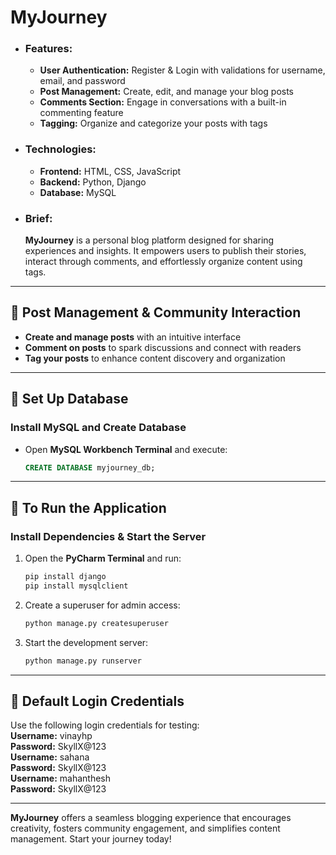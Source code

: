 # MyJourney

- ### **Features:**  
  - **User Authentication:** Register & Login with validations for username, email, and password  
  - **Post Management:** Create, edit, and manage your blog posts  
  - **Comments Section:** Engage in conversations with a built-in commenting feature  
  - **Tagging:** Organize and categorize your posts with tags  

- ### **Technologies:**  
  - **Frontend:** HTML, CSS, JavaScript  
  - **Backend:** Python, Django  
  - **Database:** MySQL  

- ### **Brief:**  
  **MyJourney** is a personal blog platform designed for sharing experiences and insights. It empowers users to publish their stories, interact through comments, and effortlessly organize content using tags.

---

## **📝 Post Management & Community Interaction**  
- **Create and manage posts** with an intuitive interface  
- **Comment on posts** to spark discussions and connect with readers  
- **Tag your posts** to enhance content discovery and organization

---

## **🔧 Set Up Database**  
### **Install MySQL and Create Database**  
- Open **MySQL Workbench Terminal** and execute:  

  ```sql
  CREATE DATABASE myjourney_db;
  ```

---

## **🚀 To Run the Application**  
### **Install Dependencies & Start the Server**  
1. Open the **PyCharm Terminal** and run:  

   ```bash
   pip install django
   pip install mysqlclient
   ```
2. Create a superuser for admin access:  

   ```bash
   python manage.py createsuperuser
   ```
3. Start the development server:  

   ```bash
   python manage.py runserver
   ```

---

## **🔑 Default Login Credentials**  
Use the following login credentials for testing:  
**Username:** vinayhp  
**Password:** SkyllX@123  
**Username:** sahana  
**Password:** SkyllX@123  
**Username:** mahanthesh  
**Password:** SkyllX@123  

---

**MyJourney** offers a seamless blogging experience that encourages creativity, fosters community engagement, and simplifies content management. Start your journey today!
